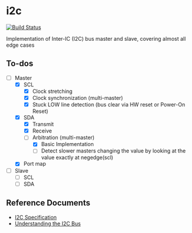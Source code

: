 # i2c

[![Build Status](https://travis-ci.org/hdl-util/i2c.svg?branch=master)](https://travis-ci.org/hdl-util/i2c)

Implementation of Inter-IC (I2C) bus master and slave, covering almost all edge cases

## To-dos

- [ ] Master
    - [x] SCL
        - [x] Clock stretching
        - [x] Clock synchronization (multi-master)
        - [x] Stuck LOW line detection (bus clear via HW reset or Power-On Reset)
    - [x] SDA
        - [x] Transmit
        - [x] Receive
        - [ ] Arbitration (multi-master)
            - [x] Basic Implementation
            - [ ] Detect slower masters changing the value by looking at the value exactly at negedge(scl)
    - [x] Port map
- [ ] Slave
    - [ ] SCL
    - [ ] SDA

## Reference Documents

* [I2C Specification](https://www.nxp.com/docs/en/user-guide/UM10204.pdf)
* [Understanding the I2C Bus](http://www.ti.com/lit/an/slva704/slva704.pdf)
